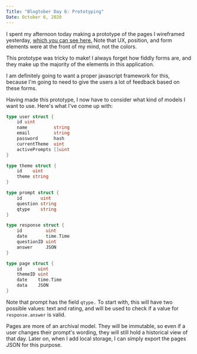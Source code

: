 ```yaml
---
Title: "Blogtober Day 6: Prototyping"
Date: October 6, 2020
---
```

I spent my afternoon today making a prototype of the pages I wireframed yesterday, [which you can see here.](/prototypes/theme-system)  Note that UX, position, and form elements were at the front of my mind, not the colors.

This prototype was tricky to make!  I always forget how fiddly forms are, and they make up the majority of the elements in this application.

I am definitely going to want a proper javascript framework for this, because I'm going to need to give the users a lot of feedback based on these forms.

Having made this prototype, I now have to consider what kind of models I want to use.  Here's what I've come up with:

```go
type user struct {
	id uint
	name          string
	email         string
	password      hash
	currentTheme  uint
	activePrompts []uint
}

type theme struct {
	id    uint
	theme string
}

type prompt struct {
	id       uint
	question string
	qtype    string
}

type response struct {
	id         uint
	date       time.Time
	questionID uint
	answer     JSON
}

type page struct {
	id      uint
	themeID uint
	date    time.Time
	data    JSON
}
```

Note that prompt has the field `qtype.`  To start with, this will have two possible values: text and rating, and will be used to check if a value for `response.answer` is valid.

Pages are more of an archival model.  They will be immutable, so even if a user changes their prompt's wording, they will still hold a historical view of that day.  Later on, when I add local storage, I can simply export the pages JSON for this purpose.